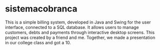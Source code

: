 # sistemacobranca
This is a simple billing system, developed in Java and Swing for the user interface, connected to a SQL database. It allows users to manage customers, debts and payments through interactive desktop screens.
This project was created by a friend and me. Together, we made a presentation in our college class and got a 10.

